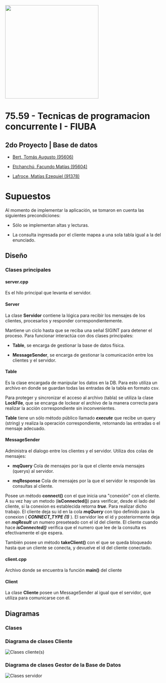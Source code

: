 <img src="https://drive.google.com/uc?id=0B0t-E7izp738eWZWQjJtU09TSVY4am9jNE5Fb2twb0pxWHZB" width="300">

# 75.59 - Tecnicas de programacion concurrente I - FIUBA

## 2do Proyecto | Base de datos

* [Bert, Tomás Augusto (95606)](https://github.com/tbert12)

* [Etchanchú, Facundo Matías (95604)](https://github.com/FacuEt)

* [Lafroce, Matías Ezequiel (91378)](https://github.com/mlafroce)

# Supuestos

Al momento de implementar la aplicación, se tomaron en cuenta las siguientes precondiciones:

* Sólo se implementan altas y lecturas.

* La consulta ingresada por el cliente mapea a una sola tabla igual a la del enunciado.

## Diseño

### Clases principales

#### server.cpp

Es el hilo principal que levanta el servidor.

#### Server 

La clase **Servidor** contiene la lógica para recibir los mensajes de los clientes, procesarlos y responder correspondientemente. 

Mantiene un ciclo hasta que se reciba una señal SIGINT para detener el proceso. Para funcionar interactúa con dos clases principales:

* **Table**, se encarga de gestionar la base de datos física.

* **MessageSender**, se encarga de gestionar la comunicación entre los clientes y el servidor.

#### Table

Es la clase encargada de manipular los datos en la DB. Para esto utiliza un archivo en donde se guardan todas las entradas de la tabla en formato csv.

Para proteger y sincronizar el acceso al archivo (tabla) se utiliza la clase **LockFile**, que se encarga de lockear el archivo de la manera correcta para realizar la acción correspondiente sin inconvenientes.

**Table** tiene un sólo método público llamado ***execute*** que recibe un query (string) y realiza la operación correspondiente, retornando las entradas o el mensaje adecuado.

#### MessageSender

Administra el dialogo entre los clientes y el servidor. Utiliza dos colas de mensajes:

* **mqQuery** Cola de mensajes por la que el cliente envía mensajes (querys) al servidor.

* **mqResponse** Cola de mensajes por la que el servidor le responde las consultas al cliente.

Posee un método **connect()** con el que inicia una "conexión" con el cliente. A su vez hay un metodo (**isConnected()**) para verificar, desde el lado del cliente, si la conexion es establecida retorna ***true***.
Para realizar dicho trabajo. El cliente deja su id en la cola ***mqQuery*** con tipo definido para la conexion ( ***CONNECT_TYPE (1)*** ). El servidor lee el id y posteriormente deja en ***mqResult*** un numero preseteado con el id del cliente. El cliente cuando hace ***isConnected()*** verifica que el numero que lee de la consulta es efectivamente el qie espera.

También posee un método **takeClient()** con el que se queda bloqueado hasta que un cliente se conecta, y devuelve el id del cliente conectado. 

#### client.cpp

Archivo donde se encuentra la función **main()** del cliente

#### Client

La clase **Cliente** posee un MessageSender al igual que el servidor, que utiliza para comunicarse con él.

## Diagramas

### Clases

### Diagrama de clases Cliente

![Clases cliente(s)](https://drive.google.com/uc?id=0B0t-E7izp738TVFLdGcyRFBPVDg)

### Diagrama de clases Gestor de la Base de Datos

![Clases servidor](https://drive.google.com/uc?id=0B0t-E7izp738X0t0OFdmVkhLTkk)


